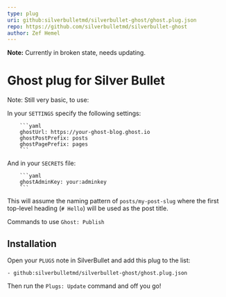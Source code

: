 ```yaml
---
type: plug
uri: github:silverbulletmd/silverbullet-ghost/ghost.plug.json
repo: https://github.com/silverbulletmd/silverbullet-ghost
author: Zef Hemel
---
```


**Note:** Currently in broken state, needs updating.

<!-- #include [[https://raw.githubusercontent.com/silverbulletmd/silverbullet-ghost/main/README.md]] -->
# Ghost plug for Silver Bullet

Note: Still very basic, to use:

In your `SETTINGS` specify the following settings:

        ```yaml
        ghostUrl: https://your-ghost-blog.ghost.io
        ghostPostPrefix: posts
        ghostPagePrefix: pages
        ```

And in your `SECRETS` file:

        ```yaml
        ghostAdminKey: your:adminkey
        ```

This will assume the naming pattern of `posts/my-post-slug` where the first top-level heading (`# Hello`) will be used as the post title.

Commands to use `Ghost: Publish`

## Installation
Open your `PLUGS` note in SilverBullet and add this plug to the list:

```
- github:silverbulletmd/silverbullet-ghost/ghost.plug.json
```

Then run the `Plugs: Update` command and off you go!
<!-- /include -->
